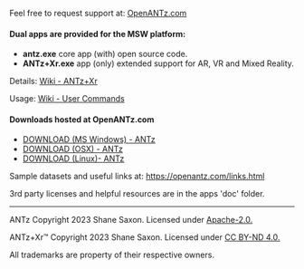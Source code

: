 
Feel free to request support at: [OpenANTz.com](https://openantz.com/contact.html)

#### Dual apps are provided for the MSW platform:

- **antz.exe** core app (with) open source code.
- **ANTz+Xr.exe** app (only) extended support for AR, VR and Mixed Reality.

Details: [Wiki - ANTz+Xr](https://github.com/openantz/antz/wiki/ANTz+Xr)

Usage: [Wiki - User Commands](https://github.com/openantz/antz/wiki/User-Commands)

#### Downloads hosted at OpenANTz.com
- <a href="https://openantz.com/download/msw/">DOWNLOAD (MS Windows) - ANTz</a>
- <a href="https://openantz.com/download/osx/">DOWNLOAD (OSX) - ANTz</a>
- <a href="https://openantz.com/download/linux/">DOWNLOAD (Linux)- ANTz</a>

Sample datasets and useful links at: https://openantz.com/links.html

3rd party licenses and helpful resources are in the apps 'doc' folder.

----
ANTz Copyright 2023 Shane Saxon. Licensed under [Apache-2.0.](https://www.apache.org/licenses/LICENSE-2.0)

ANTz+Xr™ Copyright 2023 Shane Saxon. Licensed under [CC BY-ND 4.0.](https://creativecommons.org/licenses/by-nd/4.0/)

All trademarks are property of their respective owners.
